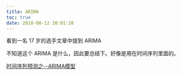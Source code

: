 ```yaml
---
title: ARIMA
toc: true
date: 2018-08-12 20:01:28
---
```



看到一名 17 岁的选手文章中提到 ARIMA

不知道这个 ARIMA 是什么，因此要总结下。好像是用在时间序列里面的。


[时间序列预测之--ARIMA模型](https://www.cnblogs.com/bradleon/p/6827109.html)
